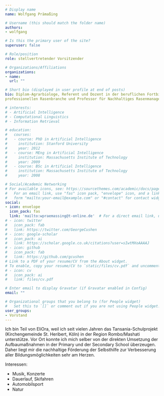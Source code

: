 ```yaml
---
# Display name
name: Wolfgang Prämaßing

# Username (this should match the folder name)
authors:
- wolfgang

# Is this the primary user of the site?
superuser: false

# Role/position
role: stellvertretender Vorsitzender

# Organizations/Affiliations
organizations:
- name: 
  url: ""

# Short bio (displayed in user profile at end of posts)
bio: Diplom-Agrarbiologe, Referent und Dozent in der beruflichen Fortbildung der
professionellen Rasenbranche und Professor für Nachhaltiges Rasenmanagement

# interests:
# - Artificial Intelligence
# - Computational Linguistics
# - Information Retrieval

# education:
#   courses:
#   - course: PhD in Artificial Intelligence
#     institution: Stanford University
#     year: 2012
#   - course: MEng in Artificial Intelligence
#     institution: Massachusetts Institute of Technology
#     year: 2009
#   - course: BSc in Artificial Intelligence
#     institution: Massachusetts Institute of Technology
#     year: 2008

# Social/Academic Networking
# For available icons, see: https://sourcethemes.com/academic/docs/page-builder/#icons
#   For an email link, use "fas" icon pack, "envelope" icon, and a link in the
#   form "mailto:your-email@example.com" or "#contact" for contact widget.
social:
- icon: envelope
  icon_pack: fas
  link: 'mailto:wpraemassing@t-online.de'  # For a direct email link, use "mailto:test@example.org".
# - icon: twitter
#   icon_pack: fab
#   link: https://twitter.com/GeorgeCushen
# - icon: google-scholar
#   icon_pack: ai
#   link: https://scholar.google.co.uk/citations?user=sIwtMXoAAAAJ
# - icon: github
#   icon_pack: fab
#   link: https://github.com/gcushen
# Link to a PDF of your resume/CV from the About widget.
# To enable, copy your resume/CV to `static/files/cv.pdf` and uncomment the lines below.
# - icon: cv
#   icon_pack: ai
#   link: files/cv.pdf

# Enter email to display Gravatar (if Gravatar enabled in Config)
email: ""

# Organizational groups that you belong to (for People widget)
#   Set this to `[]` or comment out if you are not using People widget.
user_groups:
- Vorstand
---
```

Ich bin Teil von EliOra, weil ich seit vielen Jahren das Tansania-Schulprojekt (Kirchengemeinde St. Heribert, Köln) in der Region Rombo/Mashati unterstütze. Vor Ort konnte ich mich selber von der direkten Umsetzung der Aufbaumaßnahmen in der Primary
und der Secondary School überzeugen. Daher liegt mir die nachhaltige Förderung der
Selbsthilfe zur Verbesserung aller Bildungsmöglichkeiten sehr am Herzen.

Interessen:
- Musik, Konzerte
- Dauerlauf, Skifahren
- Automobilsport
- Natur

